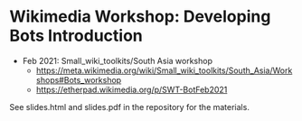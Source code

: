 # Wikimedia Workshop: Developing Bots Introduction

- Feb 2021: Small_wiki_toolkits/South Asia workshop
  - https://meta.wikimedia.org/wiki/Small_wiki_toolkits/South_Asia/Workshops#Bots_workshop
  - https://etherpad.wikimedia.org/p/SWT-BotFeb2021

See slides.html and slides.pdf in the repository for the materials.
